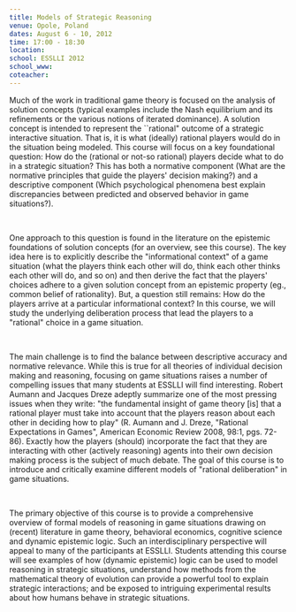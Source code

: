 ```yaml
---
title: Models of Strategic Reasoning
venue: Opole, Poland
dates: August 6 - 10, 2012
time: 17:00 - 18:30
location:
school: ESSLLI 2012
school_www: 
coteacher:
---
```


Much of the work in traditional game theory is focused on the analysis of solution concepts (typical examples include the Nash equilibrium and its refinements or the various notions of iterated dominance). A solution concept is intended to represent the ``rational" outcome of a strategic interactive situation. That is, it is what (ideally) rational players would do in the situation being modeled. This course will focus on a key foundational question: How do the (rational or not-so rational) players decide what to do in a strategic situation? This has both a normative component (What are the normative principles that guide the players' decision making?) and a descriptive component (Which psychological phenomena best explain discrepancies between predicted and observed behavior in game situations?). 

<br />


One approach to this question is found in the literature on the epistemic foundations of solution concepts (for an overview, see this course). The key idea here is to explicitly describe the "informational context" of a game situation (what the players think each other will do, think each other thinks each other will do, and so on) and then derive the fact that the players' choices adhere to a given solution concept from an epistemic property (eg., common belief of rationality). But, a question still remains: How do the players arrive at a particular informational context? In this course, we will study the underlying deliberation process that lead the players to a "rational" choice in a game situation. 


<br />


The main challenge is to find the balance between descriptive accuracy and normative relevance. While this is true for all theories of individual decision making and reasoning, focusing on game situations raises a number of compelling issues that many students at ESSLLI will find interesting. Robert Aumann and Jacques Dreze adeptly summarize one of the most pressing issues when they write: "the fundamental insight of game theory [is] that a rational player must take into account that the players reason about each other in deciding how to play" (R. Aumann and J. Dreze, "Rational Expectations in Games", American Economic Review 2008, 98:1, pgs. 72-86). Exactly how the players (should) incorporate the fact that they are interacting with other (actively reasoning) agents into their own decision making process is the subject of much debate. The goal of this course is to introduce and critically examine different models of "rational deliberation" in game situations. 

<br />

The primary objective of this course is to provide a comprehensive overview of formal models of reasoning in game situations drawing on (recent) literature in game theory, behavioral economics, cognitive science and dynamic epistemic logic. Such an interdisciplinary perspective will appeal to many of the participants at ESSLLI. Students attending this course will see examples of how (dynamic epistemic) logic can be used to model reasoning in strategic situations, understand how methods from the mathematical theory of evolution can provide a powerful tool to explain strategic interactions; and be exposed to intriguing experimental results about how humans behave in strategic situations. 
